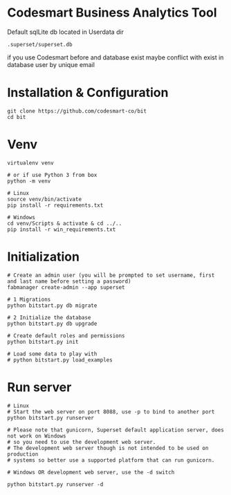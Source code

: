 # Codesmart Business Analytics Tool

Default sqlLite db located in Userdata dir 
```
.superset/superset.db
```

if you use Codesmart before and database exist maybe conflict with exist in database user by unique email

# Installation & Configuration
```
git clone https://github.com/codesmart-co/bit
cd bit
```

# Venv
```
virtualenv venv

# or if use Python 3 from box 
python -m venv

# Linux 
source venv/bin/activate
pip install -r requirements.txt

# Windows
cd venv/Scripts & activate & cd ../..
pip install -r win_requirements.txt
```

# Initialization
```
# Create an admin user (you will be prompted to set username, first and last name before setting a password)
fabmanager create-admin --app superset

# 1 Migrations
python bitstart.py db migrate

# 2 Initialize the database
python bitstart.py db upgrade

# Create default roles and permissions
python bitstart.py init

# Load some data to play with
# python bitstart.py load_examples
```

# Run server
```
# Linux 
# Start the web server on port 8088, use -p to bind to another port
python bitstart.py runserver
```

```
# Please note that gunicorn, Superset default application server, does not work on Windows
# so you need to use the development web server.
# The development web server though is not intended to be used on production
# systems so better use a supported platform that can run gunicorn.
```

```
# Windows OR development web server, use the -d switch

python bitstart.py runserver -d
```
